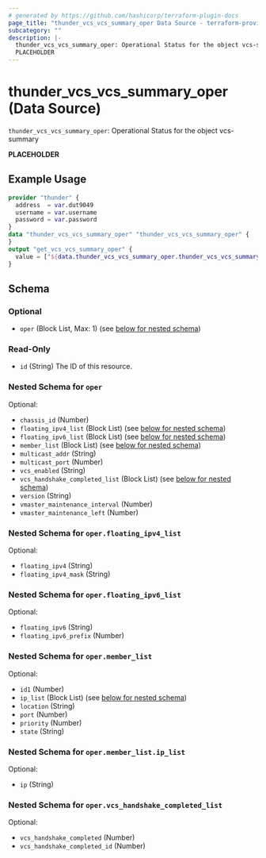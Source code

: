```yaml
---
# generated by https://github.com/hashicorp/terraform-plugin-docs
page_title: "thunder_vcs_vcs_summary_oper Data Source - terraform-provider-thunder"
subcategory: ""
description: |-
  thunder_vcs_vcs_summary_oper: Operational Status for the object vcs-summary
  PLACEHOLDER
---
```


# thunder_vcs_vcs_summary_oper (Data Source)

`thunder_vcs_vcs_summary_oper`: Operational Status for the object vcs-summary

__PLACEHOLDER__

## Example Usage

```terraform
provider "thunder" {
  address  = var.dut9049
  username = var.username
  password = var.password
}
data "thunder_vcs_vcs_summary_oper" "thunder_vcs_vcs_summary_oper" {
}
output "get_vcs_vcs_summary_oper" {
  value = ["${data.thunder_vcs_vcs_summary_oper.thunder_vcs_vcs_summary_oper}"]
}
```

<!-- schema generated by tfplugindocs -->
## Schema

### Optional

- `oper` (Block List, Max: 1) (see [below for nested schema](#nestedblock--oper))

### Read-Only

- `id` (String) The ID of this resource.

<a id="nestedblock--oper"></a>
### Nested Schema for `oper`

Optional:

- `chassis_id` (Number)
- `floating_ipv4_list` (Block List) (see [below for nested schema](#nestedblock--oper--floating_ipv4_list))
- `floating_ipv6_list` (Block List) (see [below for nested schema](#nestedblock--oper--floating_ipv6_list))
- `member_list` (Block List) (see [below for nested schema](#nestedblock--oper--member_list))
- `multicast_addr` (String)
- `multicast_port` (Number)
- `vcs_enabled` (String)
- `vcs_handshake_completed_list` (Block List) (see [below for nested schema](#nestedblock--oper--vcs_handshake_completed_list))
- `version` (String)
- `vmaster_maintenance_interval` (Number)
- `vmaster_maintenance_left` (Number)

<a id="nestedblock--oper--floating_ipv4_list"></a>
### Nested Schema for `oper.floating_ipv4_list`

Optional:

- `floating_ipv4` (String)
- `floating_ipv4_mask` (String)


<a id="nestedblock--oper--floating_ipv6_list"></a>
### Nested Schema for `oper.floating_ipv6_list`

Optional:

- `floating_ipv6` (String)
- `floating_ipv6_prefix` (Number)


<a id="nestedblock--oper--member_list"></a>
### Nested Schema for `oper.member_list`

Optional:

- `id1` (Number)
- `ip_list` (Block List) (see [below for nested schema](#nestedblock--oper--member_list--ip_list))
- `location` (String)
- `port` (Number)
- `priority` (Number)
- `state` (String)

<a id="nestedblock--oper--member_list--ip_list"></a>
### Nested Schema for `oper.member_list.ip_list`

Optional:

- `ip` (String)



<a id="nestedblock--oper--vcs_handshake_completed_list"></a>
### Nested Schema for `oper.vcs_handshake_completed_list`

Optional:

- `vcs_handshake_completed` (Number)
- `vcs_handshake_completed_id` (Number)


